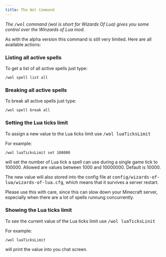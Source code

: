 ```yaml
---
title: The Wol Command
---
```

*The <tt>/wol</tt> command (wol is short for Wizards Of Lua) gives you some
control over the Winzards of Lua mod.*

As with the alpha version this command is still very limited.
Here are all available actions:

### Listing all active spells
To get a list of all active spells just type:
```
/wol spell list all
```

### Breaking all active spells
To break all active spells just type:
```
/wol spell break all
```

### Setting the Lua ticks limit
To assign a new value to the Lua ticks limit use <tt>/wol luaTicksLimit</tt>

For example:
```
/wol luaTicksLimit set 100000
```
will set the number of Lua tick a spell can use during a single game tick to 100000.
Allowed are values between 1000 and 10000000.
Default is 10000.

The new value will also stored into the config file at <tt>config/wizards-of-lua/wizards-of-lua.cfg</tt>, which means that it survives a server restart.

Please use this with care, since this can slow down your Minecraft server, especially
when there are a lot of spells runnung concurrently.

### Showing the Lua ticks limit
To see the current value of the Lua ticks limit use <tt>/wol luaTicksLinit</tt>

For example:
```
/wol luaTicksLimit
```
will print the value into you chat screen.
